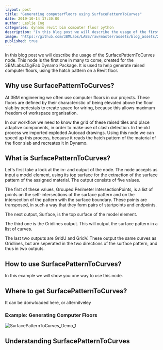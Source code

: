 ```yaml
---
layout: post
title: "Generating computerfloors using SurfacePatternToCurves"
date: 2019-10-14 17:30:00
author: Leslie Ing
categories: dynamo revit bim computer floor python
description: "In this blog post we will describe the usage of the first 3BMLabs.MakeUp node: SurfacePatternToCurves"
image: 'https://github.com/3BMLabs/LABS/raw/master/assets/blog_assets/2019-10-01/SurfacePatternToCurves_Demo_1.gif' 
published: true
---
```


In this blog post we will describe the usage of the SurfacePatternToCurves node. This node is the first one in many to come, created for the 3BMLabs.DigiFab Dynamo Package. It is used to help generate raised computer floors, using the hatch pattern on a Revit floor.

## Why use SurfacePatternToCurves?

At 3BM engineering we often use computer floors in our projects. These floors are defined by their characteristic of being elevated above the floor slab by pedestals to create space for wiring, because this allows maximum freedom of workspace organisation. 

In our workflow we need to know the grid of these raised tiles and place adaptive components, in order to make use of clash detection. In the old process we imported exploded Autocad drawings. Using this node we can speed up this process, because it reads the hatch pattern of the material of the floor slab and recreates it in Dynamo.

## What is SurfacePatternToCurves?

Let's first take a look at the in- and output of the node. The node accepts as input a model element, using its top surface for the extraction of the surface pattern of the assigned material. The output consists of five values. 

The first of these values, Grouped Perimeter IntersectionPoints, is a list of points on the self-intersections of the surface pattern and on the intersection of the pattern with the surface boundary. These points are transposed, in such a way that they form pairs of startpoints and endpoints.

The next output, Surface, is the top surface of the model element.

The third one is the Gridlines output. This will output the surface pattern in a list of curves.

The last two outputs are GridU and GridV. These output the same curves as Gridlines, but are seperated in the two directions of the surface pattern, and thus in two outputs.

## How to use SurfacePatternToCurves?

In this example we will show you one way to use this node. 

## Where to get SurfacePatternToCurves?

It can be donwloaded here, or alternitveley 

### Example: Generating Computer Floors

![SurfacePatternToCurves_Demo_1](https://github.com/3BMLabs/LABS/raw/master/assets/blog_assets/2019-10-01/SurfacePatternToCurves_Demo_1.gif)

## Understanding SurfacePatternToCurves

